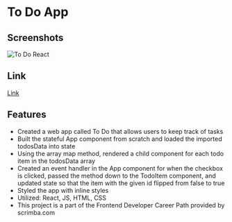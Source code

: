 # To Do App

## Screenshots
![To Do React](https://user-images.githubusercontent.com/55764020/87354281-ebdedd00-c523-11ea-94a7-076c835be71d.JPG)

## Link
[Link](https://robertlee12379.github.io/to_do_react/#/)

## Features

* Created a web app called To Do that allows users to keep track of tasks
* Built the stateful App component from scratch and loaded the imported todosData into state
* Using the array map method, rendered a child component for each todo item in the todosData array
* Created an event handler in the App component for when the checkbox is clicked, passed the method down to the TodoItem component, and updated state so that the item with the given id flipped from false to true 
* Styled the app with inline styles 
* Utilized: React, JS, HTML, CSS
* This project is a part of the Frontend Developer Career Path provided by scrimba.com 
